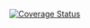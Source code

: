 [![Coverage Status](https://coveralls.io/repos/github/sealink/quicktravel_client_java/badge.svg?branch=master)](https://coveralls.io/github/sealink/quicktravel_client_java?branch=master)
